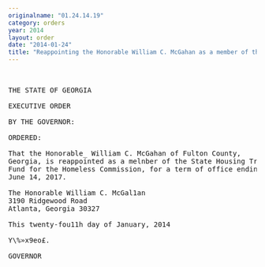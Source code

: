```yaml
---
originalname: "01.24.14.19"
category: orders
year: 2014
layout: order
date: "2014-01-24"
title: "Reappointing the Honorable William C. McGahan as a member of the State Housing Trust Fund for the Homeless Commission"
---
```

<pre>
  

THE STATE OF GEORGIA

EXECUTIVE ORDER

BY THE GOVERNOR:

ORDERED:

That the Honorable_ William C. McGahan of Fulton County,
Georgia, is reappointed as a melnber of the State Housing Trust
Fund for the Homeless Commission, for a term of office ending
June 14, 2017.

The Honorable William C. McGal1an
3190 Ridgewood Road
Atlanta, Georgia 30327

This twenty-fou11h day of January, 2014

Y\%»x9eo£.

GOVERNOR

</pre>
